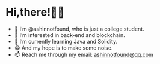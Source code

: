 # Hi,there!👨‍🔧

- 👋 I’m @ashinnotfound, who is just a college student.
- 👀 I’m interested in back-end and blockchain.
- 🌱 I’m currently learning Java and Solidity.
- 😁 And my hope is to make some noise.
- 📫 Reach me through my email: ashinnotfound@qq.com

<!---
ashinnotfound/ashinnotfound is a ✨ special ✨ repository because its `README.md` (this file) appears on your GitHub profile.
You can click the Preview link to take a look at your changes.
--->
